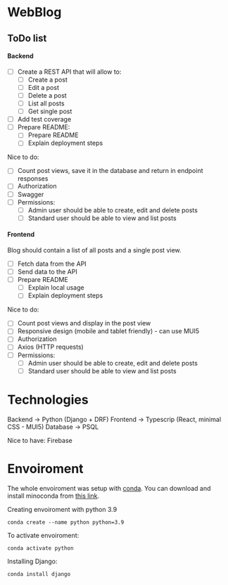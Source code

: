 # WebBlog

## ToDo list

#### Backend
- [ ] Create a REST API that will allow to:
  - [ ] Create a post
  - [ ] Edit a post
  - [ ] Delete a post
  - [ ] List all posts
  - [ ] Get single post
- [ ] Add test coverage
- [ ] Prepare README:
  - [ ] Prepare README
  - [ ] Explain deployment steps

Nice to do:
- [ ] Count post views, save it in the database and return in endpoint responses
- [ ] Authorization
- [ ] Swagger
- [ ] Permissions:
  - [ ] Admin user should be able to create, edit and delete posts
  - [ ] Standard user should be able to view and list posts

#### Frontend
Blog should contain a list of all posts and a single post view.
- [ ] Fetch data from the API
- [ ] Send data to the API
- [ ] Prepare README
  - [ ] Explain local usage
  - [ ] Explain deployment steps

Nice to do:
- [ ] Count post views and display in the post view
- [ ] Responsive design (mobile and tablet friendly) - can use MUI5
- [ ] Authorization
- [ ] Axios (HTTP requests)
- [ ] Permissions:
  - [ ] Admin user should be able to create, edit and delete posts
  - [ ] Standard user should be able to view and list posts

# Technologies
 Backend -> Python (Django + DRF)
 Frontend -> Typescrip (React, minimal CSS - MUI5)
 Database -> PSQL
 
 Nice to have:
 Firebase

# Envoiroment

The whole envoiroment was setup with [conda](https://docs.conda.io/en/latest/). You can download and install minoconda from [this link](https://docs.conda.io/en/latest/miniconda.html).

Creating envoiroment with python 3.9
```
conda create --name python python=3.9
```

To activate envoiroment:
```
conda activate python
```

Installing Django:
```
conda install django
```
